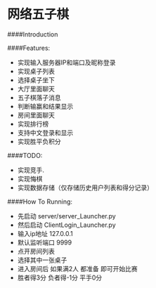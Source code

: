 # 网络五子棋
####Introduction

####Features:
* 实现输入服务器IP和端口及昵称登录
* 实现桌子列表
* 选择桌子坐下
* 大厅里面聊天
* 五子棋落子消息
* 判断输赢和结果显示
* 房间里面聊天
* 实现排行榜
* 支持中文登录和显示
* 实现胜平负积分

####TODO:
* 实现竞手.
* 实现悔棋
* 实现数据存储（仅存储历史用户列表和得分记录）

####How To Running:
* 先启动 server/server_Launcher.py
* 然后启动 ClientLogin_Launcher.py
* 输入ip地址 127.0.0.1
* 默认监听端口 9999
* 点开房间列表
* 选择其中一张桌子
* 进入房间后 如果满2人 都准备 即可开始比赛
* 胜者得3分 负者得-1分 平手0分